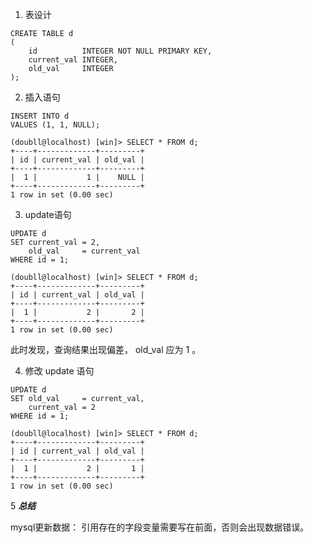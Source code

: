 1. 表设计

```mysql
CREATE TABLE d
(
    id          INTEGER NOT NULL PRIMARY KEY,
    current_val INTEGER,
    old_val     INTEGER
);
```

2. 插入语句

```mysql
INSERT INTO d
VALUES (1, 1, NULL);
```

```mysql
(doubll@localhost) [win]> SELECT * FROM d;
+----+-------------+---------+
| id | current_val | old_val |
+----+-------------+---------+
|  1 |           1 |    NULL |
+----+-------------+---------+
1 row in set (0.00 sec)
```

3. update语句

```mysql
UPDATE d
SET current_val = 2,
    old_val     = current_val
WHERE id = 1;
```

```mysql
(doubll@localhost) [win]> SELECT * FROM d;
+----+-------------+---------+
| id | current_val | old_val |
+----+-------------+---------+
|  1 |           2 |       2 |
+----+-------------+---------+
1 row in set (0.00 sec)
```

此时发现，查询结果出现偏差， old_val 应为 1 。

4. 修改 update 语句

```mysql
UPDATE d
SET old_val     = current_val,
    current_val = 2
WHERE id = 1;
```

```mysql
(doubll@localhost) [win]> SELECT * FROM d;
+----+-------------+---------+
| id | current_val | old_val |
+----+-------------+---------+
|  1 |           2 |       1 |
+----+-------------+---------+
1 row in set (0.00 sec)
```

5 ***总结***

mysql更新数据：
引用存在的字段变量需要写在前面，否则会出现数据错误。